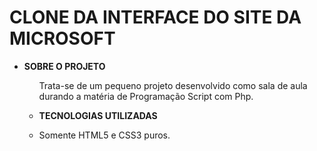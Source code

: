 <h1>CLONE DA INTERFACE DO SITE DA MICROSOFT</h1>
<ul>
    <li>
        <strong>SOBRE O PROJETO</strong>
    </li>
    <ul type="none">
        <li>
            <p>
                Trata-se de um pequeno projeto desenvolvido como sala de aula durando a matéria de Programação Script com Php.
            </p>
        </li>
    </ul>
    <ul>
        <li><strong>TECNOLOGIAS UTILIZADAS</strong></li>
    </ul>
    <ul>
        <li>Somente HTML5 e CSS3 puros.</li>
    </ul>
</ul>
